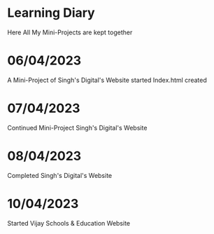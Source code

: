 # Learning Diary

Here All My Mini-Projects are kept together 

# 06/04/2023

A Mini-Project of  Singh's Digital's Website started
Index.html created

# 07/04/2023

Continued Mini-Project Singh's Digital's Website

# 08/04/2023

Completed Singh's Digital's Website


# 10/04/2023
 
 Started Vijay Schools & Education Website

 